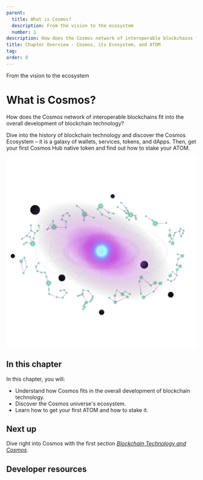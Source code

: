 ```yaml
---
parent:
  title: What is Cosmos?
  description: From the vision to the ecosystem
  number: 1
description: How does the Cosmos network of interoperable blockchains fit into the overall development of blockchain technology?
title: Chapter Overview - Cosmos, its Ecosystem, and ATOM
tag:
order: 0
---
```


<div class="tm-overline tm-rf-1 tm-lh-title tm-medium tm-muted">From the vision to the ecosystem</div>
<h1 class="mt-4 mb-6">What is Cosmos?</h1>

How does the Cosmos network of interoperable blockchains fit into the overall development of blockchain technology?

Dive into the history of blockchain technology and discover the Cosmos Ecosystem – it is a galaxy of wallets, services, tokens, and dApps. Then, get your first Cosmos Hub native token and find out how to stake your ATOM.

![](./images/cosmos_dev_portal_module-02-lp.png)

## In this chapter

<HighlightBox type="learning">

In this chapter, you will:

* Understand how Cosmos fits in the overall development of blockchain technology.
* Discover the Cosmos universe's ecosystem.
* Learn how to get your first ATOM and how to stake it.

</HighlightBox>

<card-module/>

## Next up

Dive right into Cosmos with the first section _[Blockchain Technology and Cosmos](./blockchain-and-cosmos.md)_.

## Developer resources

<div v-for="resource in $themeConfig.resources">
  <Resource
    :title="resource.title"
    :description="resource.description"
    :links="resource.links"
    :image="resource.image"
    :large="true"
  />
  <br/>
</div>
